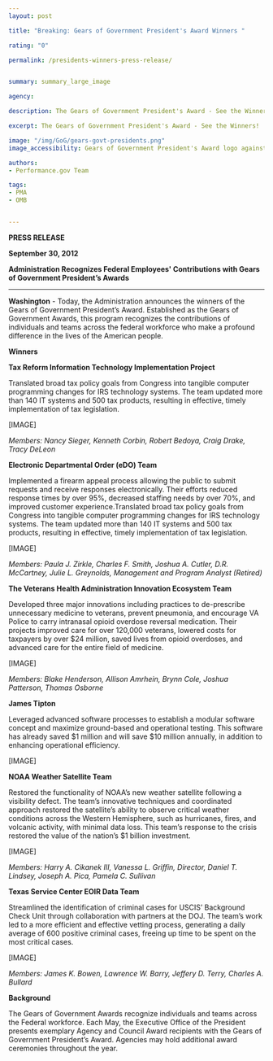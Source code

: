 ```yaml
---
layout: post

title: "Breaking: Gears of Government President's Award Winners "

rating: "0"

permalink: /presidents-winners-press-release/


summary: summary_large_image

agency:

description: The Gears of Government President's Award - See the Winners!

excerpt: The Gears of Government President's Award - See the Winners!

image: "/img/GoG/gears-govt-presidents.png"
image_accessibility: Gears of Government President's Award logo against a gold background.

authors:
- Performance.gov Team

tags:
- PMA
- OMB


---
```


**PRESS RELEASE**

**September 30, 2012**

**Administration Recognizes Federal Employees' Contributions with Gears of Government President’s Awards**

----------------------------------------------------------------------------------------

**Washington** - Today, the Administration announces the winners of the Gears of Government President’s Award. Established as the Gears of Government Awards, this program recognizes the contributions of individuals and teams across the federal workforce who make a profound difference in the lives of the American people.

**Winners**

**Tax Reform Information Technology Implementation Project**

Translated broad tax policy goals from Congress into tangible computer programming changes for IRS technology systems. The team updated more than 140 IT systems and 500 tax products, resulting in effective, timely implementation of tax legislation. 

[IMAGE]

*Members: Nancy Sieger, Kenneth Corbin, Robert Bedoya, Craig Drake, Tracy DeLeon*

**Electronic Departmental Order (eDO) Team**

Implemented a firearm appeal process allowing the public to submit requests and receive responses electronically. Their efforts reduced response times by over 95%, decreased staffing needs by over 70%, and improved customer experience.Translated broad tax policy goals from Congress into tangible computer programming changes for IRS technology systems. The team updated more than 140 IT systems and 500 tax products, resulting in effective, timely implementation of tax legislation. 

[IMAGE]

*Members: Paula J. Zirkle, Charles F. Smith, Joshua A. Cutler, D.R. McCartney, Julie L. Greynolds, Management and Program Analyst (Retired)*

**The Veterans Health Administration Innovation Ecosystem Team**

Developed three major innovations including practices to de-prescribe unnecessary medicine to veterans, prevent pneumonia, and encourage VA Police to carry intranasal opioid overdose reversal medication. Their projects improved care for over 120,000 veterans, lowered costs for taxpayers by over $24 million, saved lives from opioid overdoses, and advanced care for the entire field of medicine.

[IMAGE]

*Members: Blake Henderson, Allison Amrhein, Brynn Cole, Joshua Patterson, Thomas Osborne*

**James Tipton**

Leveraged advanced software processes to establish a modular software concept and maximize ground-based and operational testing. This software has already saved $1 million and will save $10 million annually, in addition to enhancing operational efficiency.

[IMAGE]

**NOAA Weather Satellite Team**

Restored the functionality of NOAA’s new weather satellite following a visibility defect. The team’s innovative techniques and coordinated approach restored the satellite’s ability to observe critical weather conditions across the Western Hemisphere, such as hurricanes, fires, and volcanic activity, with minimal data loss. This team’s response to the crisis restored the value of the nation’s $1 billion investment.

[IMAGE]


*Members: Harry A. Cikanek III, Vanessa L. Griffin, Director, Daniel T. Lindsey, Joseph A. Pica, 
Pamela C. Sullivan*

**Texas Service Center EOIR Data Team**

Streamlined the identification of criminal cases for USCIS’ Background Check Unit through collaboration with partners at the DOJ. The team’s work led to a more efficient and effective vetting process, generating a daily average of 600 positive criminal cases, freeing up time to be spent on the most critical cases.

[IMAGE]


*Members: James K. Bowen, Lawrence W. Barry, Jeffery D. Terry, Charles A. Bullard*

**Background**

The Gears of Government Awards recognize individuals and teams across the Federal workforce. Each May, the Executive Office of the President presents exemplary Agency and Council Award recipients with the Gears of Government President’s Award. Agencies may hold additional award ceremonies throughout the year.
